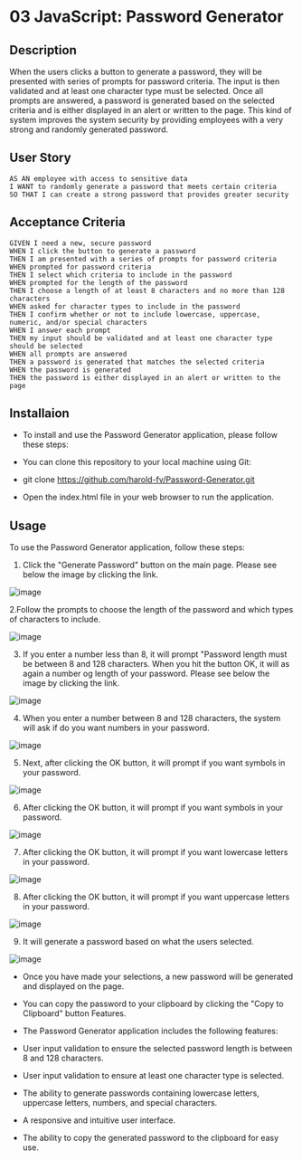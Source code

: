 # 03 JavaScript: Password Generator

## Description

When the users clicks a button to generate a password, they will be  presented with series of prompts for password criteria. The input is then validated and at least one character type must be selected. Once all prompts are answered, a password is generated based on the selected criteria and is either displayed in an alert or written to the page. This kind of system improves the system security by providing employees with a very strong and randomly generated password.

## User Story

```
AS AN employee with access to sensitive data
I WANT to randomly generate a password that meets certain criteria
SO THAT I can create a strong password that provides greater security
```

## Acceptance Criteria

```
GIVEN I need a new, secure password
WHEN I click the button to generate a password
THEN I am presented with a series of prompts for password criteria
WHEN prompted for password criteria
THEN I select which criteria to include in the password
WHEN prompted for the length of the password
THEN I choose a length of at least 8 characters and no more than 128 characters
WHEN asked for character types to include in the password
THEN I confirm whether or not to include lowercase, uppercase, numeric, and/or special characters
WHEN I answer each prompt
THEN my input should be validated and at least one character type should be selected
WHEN all prompts are answered
THEN a password is generated that matches the selected criteria
WHEN the password is generated
THEN the password is either displayed in an alert or written to the page
```

## Installaion

- To install and use the Password Generator application, please follow these steps:

-  You can clone this repository to your local machine using Git:

-  git clone https://github.com/harold-fv/Password-Generator.git

- Open the index.html file in your web browser to run the application.

## Usage
To use the Password Generator application, follow these steps:

1. Click the "Generate Password" button on the main page. Please see below the image by clicking the link.

![image](https://user-images.githubusercontent.com/120603153/224888833-92257166-88dd-432b-8c51-65bbae824258.png)

2.Follow the prompts to choose the length of the password and which types of characters to include.


![image](https://user-images.githubusercontent.com/120603153/224889028-14b1462f-4198-46fe-a1ae-4220bedcce58.png)


3. If you enter a number less than 8, it will prompt "Password length must be between 8 and 128 characters. When you hit the button OK, it will as again a number og length of your password. Please see below the image by clicking the link.

![image](https://user-images.githubusercontent.com/120603153/224889568-cd0b35fb-3dd2-4426-ac83-1a45051d119e.png)

4. When you enter a number between 8 and 128 characters, the system will ask if do you want numbers in  your password. 

![image](https://user-images.githubusercontent.com/120603153/224889892-40b7b635-9cb2-4356-a2a7-53adab4c1eb9.png)

5. Next, after clicking the OK button, it will prompt if you want symbols in your password.

![image](https://user-images.githubusercontent.com/120603153/224890194-fb749f65-6b40-4161-bdfb-39eecc50773d.png)


6. After clicking the OK button, it will prompt if you want symbols in your password.

![image](https://user-images.githubusercontent.com/120603153/224890394-640ea547-415d-4f90-8c94-dde71b605d31.png)

7. After clicking the OK button, it will prompt if you want lowercase letters in your password.

![image](https://user-images.githubusercontent.com/120603153/224890584-1d18f51b-cb67-440d-999c-43f7570bb75c.png)

8. After clicking the OK button, it will prompt if you want uppercase letters in your password.

![image](https://user-images.githubusercontent.com/120603153/224890856-269de16e-0627-4dc8-b9a4-5bde7a38f809.png)

9. It will generate a password based on what the users selected. 

![image](https://user-images.githubusercontent.com/120603153/224890999-ccbb0272-a7f1-412c-8b71-ad678a4b7b5c.png)


- Once you have made your selections, a new password will be generated and displayed on the page.

- You can copy the password to your clipboard by clicking the "Copy to Clipboard" button
Features.

- The Password Generator application includes the following features:

- User input validation to ensure the selected password length is between 8 and 128 characters.

- User input validation to ensure at least one character type is selected.

- The ability to generate passwords containing lowercase letters, uppercase letters, numbers, and special characters.

- A responsive and intuitive user interface.

- The ability to copy the generated password to the clipboard for easy use.


